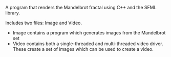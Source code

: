 A program that renders the Mandelbrot fractal using C++ and the SFML library.

Includes two files: Image and Video. 
- Image contains a program which generates images from the Mandelbrot set
- Video contains both a single-threaded and multi-threaded video driver. These create a set of images which can be used to create a video. 





